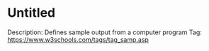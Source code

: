 # Untitled

Description: Defines sample output from a computer program
Tag: https://www.w3schools.com/tags/tag_samp.asp